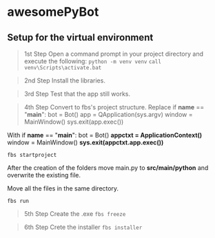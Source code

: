 # awesomePyBot

## Setup for the virtual environment

> 1st Step
Open a command prompt in your project directory and execute the following:
`python -m venv venv`
`call venv\Scripts\activate.bat`

> 2nd Step
Install the libraries.

> 3rd Step
Test that the app still works.

> 4th Step
Convert to fbs's project structure.
Replace
if __name__ == "__main__":
    bot = Bot()
    app = QApplication(sys.argv)
    window = MainWindow()
    sys.exit(app.exec())

With
if __name__ == "__main__":
    bot = Bot()
    **appctxt = ApplicationContext()**
    window = MainWindow()
    **sys.exit(appctxt.app.exec())**

`fbs startproject`

After the creation of the folders move main.py to **src/main/python** and overwrite the existing file.

Move all the files in the same directory.

`fbs run`

> 5th Step
Create the .exe
`fbs freeze`

> 6th Step
Crete the installer
`fbs installer`